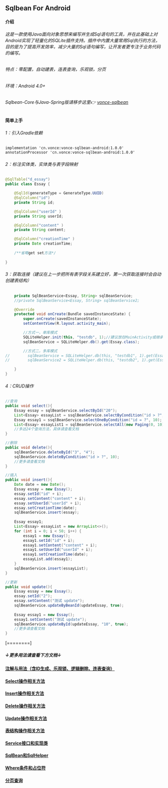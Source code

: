 ## Sqlbean For Android
#### 介绍
###### 这是一款使用Java面向对象思想来编写并生成Sql语句的工具，并在此基础上对Android实现了轻量化的SQLite插件支持。插件中内置大量常用Sql执行的方法，目的是为了提高开发效率，减少大量的Sql语句编写，让开发者更专注于业务代码的编写。

###### 特点：零配置，自动建表，连表查询，乐观锁，分页
###### 环境：Android 4.0+

###### Sqlbean-Core与Java-Spring版请移步这里👉 [vonce-sqlbean](https://github.com/Jovilam77/vonce-sqlbean "vonce-sqlbean")

#### 简单上手


###### 1：引入Gradle依赖
	implementation 'cn.vonce:vonce-sqlbean-android:1.0.0'
	annotationProcessor 'cn.vonce:vonce-sqlbean-android:1.0.0'
###### 2：标注实体类，实体类与表字段映射

```java
@SqlTable("d_essay")
public class Essay {

	@SqlId(generateType = GenerateType.UUID)
	@SqlColumn("id")
	private String id;

	@SqlColumn("userId" )
	private String userId;

	@SqlColumn("content" )
	private String content;

	@SqlColumn("creationTime" )
	private Date creationTime;
	
	/**省略get set方法*/
	
}
```
###### 3：获取连接（建议在上一步把所有表字段关系建立好，第一次获取连接时会自动创建表结构）
```java
    private SqlBeanService<Essay, String> sqlBeanService;
	//private SqlBeanService<Essay, String> sqlBeanService2;

    @Override
    protected void onCreate(Bundle savedInstanceState) {
        super.onCreate(savedInstanceState);
        setContentView(R.layout.activity_main);

        //方式一，单库模式
        SQLiteHelper.init(this, "testdb", 1);//建议放在MainActivity或继承的Application
        sqlBeanService = SQLiteHelper.db().get(Essay.class);

        //方式二，多库模式
//        sqlBeanService = SQLiteHelper.db(this, "testdb1", 1).get(Essay.class);
//        sqlBeanService2 = SQLiteHelper.db(this, "testdb2", 1).get(Essay.class);

    }
}
```
###### 4：CRUD操作
```java
//查询
public void select(){
	Essay essay = sqlBeanService.selectById("20");
	List<Essay> essayList = ssqlBeanService.selectByCondition("id > ?", 10);
	Essay essay1 = ssqlBeanService.selectOneByCondition("id = ?", 10);
	List<Essay> essayList1 = sqlBeanService.selectAll(new Paging(0, 10));
	//多达24个查询方法，具体请查看文档
}

//删除
public void delete(){
	sqlBeanService.deleteById("3", "4");
	sqlBeanService.deleteByCondition("id > ?", 10);
	//更多请查看文档
}

//插入
public void insert(){
	Date date = new Date();
	Essay essay = new Essay();
	essay.setId("id" + i);
	essay.setContent("content" + i);
	essay.setUserId("userId" + i);
	essay.setCreationTime(date);
	sqlBeanService.insert(essay);
	
	Essay essay1;
    List<Essay> essayList = new ArrayList<>();
    for (int i = 0; i < 50; i++) {
        essay1 = new Essay();
        essay1.setId("id" + i);
        essay1.setContent("content" + i);
        essay1.setUserId("userId" + i);
        essay1.setCreationTime(date);
        essayList.add(essay1);
    }
    sqlBeanService.insert(essayList);
}

//更新
public void update(){
    Essay essay = new Essay();
    essay.setId("2");
    essay.setContent("测试 update");
    sqlBeanService.updateByBeanId(updateEssay, true);
	
	Essay essay1 = new Essay();
	essay1.setContent("测试 update");
	sqlBeanService.updateById(updateEssay, "10", true);
	//更多请查看文档
}
```
[========]

##### ↓更多用法请查看下方文档↓

#### [注解与用法（含ID生成、乐观锁、逻辑删除、连表查询）](https://github.com/Jovilam77/vonce-sqlbean-android/blob/develop/doc/Annotation.md "注解与用法（含ID生成、乐观锁、逻辑删除、连表查询）")
#### [Select操作相关方法](https://github.com/Jovilam77/vonce-sqlbean-android/blob/develop/doc/Select.md "Select操作相关方法")
#### [Insert操作相关方法](https://github.com/Jovilam77/vonce-sqlbean-android/blob/develop/doc/Insert.md "Insert操作相关方法")
#### [Delete操作相关方法](https://github.com/Jovilam77/vonce-sqlbean-android/blob/develop/doc/Delete.md "Delete操作相关方法")
#### [Update操作相关方法](https://github.com/Jovilam77/vonce-sqlbean-android/blob/develop/doc/Update.md "Update操作相关方法")
#### [表结构操作相关方法](https://github.com/Jovilam77/vonce-sqlbean-android/blob/develop/doc/Table.md "表结构操作相关方法")
#### [Service接口和实现类](https://github.com/Jovilam77/vonce-sqlbean-android/blob/develop/doc/Interface.md "Service接口和实现类")
#### [SqlBean和SqlHelper](https://github.com/Jovilam77/vonce-sqlbean-android/blob/develop/doc/SqlHelper.md "SqlBean和SqlHelper")
#### [Where条件和占位符](https://github.com/Jovilam77/vonce-sqlbean-android/blob/develop/doc/Where.md "Where条件和占位符")
#### [分页查询](https://github.com/Jovilam77/vonce-sqlbean-android/blob/develop/doc/Paging.md "分页查询")